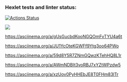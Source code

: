 ### Hexlet tests and linter status:
[![Actions Status](https://github.com/SpimenS/python-project-49/actions/workflows/hexlet-check.yml/badge.svg)](https://github.com/SpimenS/python-project-49/actions)

<a href="https://codeclimate.com/github/SpimenS/python-project-49/maintainability"><img 
src="https://api.codeclimate.com/v1/badges/2101b62a1eaa97209a2a/maintainability" /></a>

https://asciinema.org/a/gUsGucbdKooNGQOmFvTYU4a6t

https://asciinema.org/a/JU1YcOteKGWFf9Ytg3oo64PWo

https://asciinema.org/a/59d8Y5R7ZNmGQwzKTehHQ8L1r

https://asciinema.org/a/AWmNDBIt3voRBJ7xYZtWPzdw5

https://asciinema.org/a/xzUov0PyHHEbJE8T0FHm83lTr
